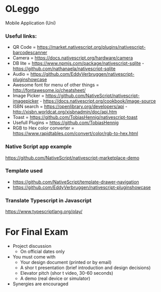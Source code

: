 # OLeggo
Mobile Application (Uni)

### Useful links:

* QR Code = https://market.nativescript.org/plugins/nativescript-barcodescanner
* Camera = https://docs.nativescript.org/hardware/camera
* DB lite = https://www.npmjs.com/package/nativescript-sqlite   -
          https://github.com/nathanaela/nativescript-sqlite
* Audio   = https://github.com/EddyVerbruggen/nativescript-pluginshowcase   
* Awesome font for menu of other things = http://fontawesome.io/cheatsheet/
* Image Picker = https://github.com/NativeScript/nativescript-imagepicker - https://docs.nativescript.org/cookbook/image-source
* ISBN search = https://openlibrary.org/developers/api      -
                http://xisbn.worldcat.org/xisbnadmin/doc/api.htm
* Toast = https://github.com/TobiasHennig/nativescript-toast
* Usefull Plugins = https://github.com/TobiasHennig
* RGB to Hex color converter = https://www.rapidtables.com/convert/color/rgb-to-hex.html

### Native Script app example

https://github.com/NativeScript/nativescript-marketplace-demo

### Template used
* https://github.com/NativeScript/template-drawer-navigation
* https://github.com/EddyVerbruggen/nativescript-pluginshowcase

### Translate Typescript in Javascript
https://www.typescriptlang.org/play/

# For Final Exam
* Project discussion 
  * On official dates only
* You must come with
  * Your design document (printed or by email)
  * A shor t presentation (brief  introduction and design decisions)
  * Elevator pitch (shor t video, 30-60 seconds)
  * A demo (real device or simulator)
* Synergies are encouraged
